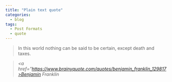 ```yaml
---
title: "Plain text quote"
categories:
  - blog
tags:
  - Post Formats
  - quote
---
```


> In this world nothing can be said to be certain, except death and taxes.

> <cite><a href="https://www.brainyquote.com/quotes/benjamin_franklin_129817>Benjamin Franklin</a></cite>
